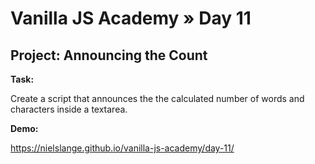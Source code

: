 # Vanilla JS Academy » Day 11

## Project: Announcing the Count

**Task:**

Create a script that announces the the calculated number of words and characters inside a textarea.

**Demo:**

https://nielslange.github.io/vanilla-js-academy/day-11/